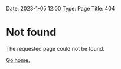Date: 2023-1-05 12:00
Type: Page
Title: 404

# Not found

The requested page could not be found.

[Go home.](/)
